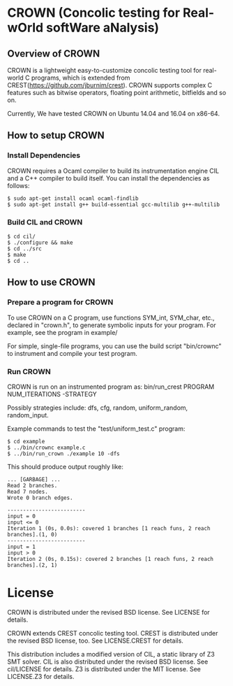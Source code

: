 # CROWN (Concolic testing for Real-wOrld softWare aNalysis)

## Overview of CROWN

CROWN is a lightweight easy-to-customize concolic testing tool for real-world C
programs, which is extended from CREST(https://github.com/jburnim/crest). CROWN
supports complex C features such as bitwise operators, floating point
arithmetic, bitfields and so on.

Currently, We have tested CROWN on Ubuntu 14.04 and 16.04 on x86-64. 

## How to setup CROWN

### Install Dependencies

CROWN requires a Ocaml compiler to build its instrumentation engine CIL and a 
C++ compiler to build itself. You can install the dependencies as follows:

```
$ sudo apt-get install ocaml ocaml-findlib
$ sudo apt-get install g++ build-essential gcc-multilib g++-multilib
```

### Build CIL and CROWN

```
$ cd cil/
$ ./configure && make
$ cd ../src
$ make
$ cd ..
```

## How to use CROWN

### Prepare a program for CROWN

To use CROWN on a C program, use functions SYM_int, SYM_char,
etc., declared in "crown.h", to generate symbolic inputs for your
program. For example, see the program in example/

For simple, single-file programs, you can use the build script
"bin/crownc" to instrument and compile your test program.

### Run CROWN 

CROWN is run on an instrumented program as:
    bin/run_crest PROGRAM NUM_ITERATIONS -STRATEGY

Possibly strategies include: dfs, cfg, random, uniform_random, random_input.

Example commands to test the "test/uniform_test.c" program:
```
$ cd example
$ ../bin/crownc example.c
$ ../bin/run_crown ./example 10 -dfs
```
This should produce output roughly like:

```
... [GARBAGE] ...
Read 2 branches.
Read 7 nodes.
Wrote 0 branch edges.

-------------------------
input = 0
input <= 0
Iteration 1 (0s, 0.0s): covered 1 branches [1 reach funs, 2 reach branches].(1, 0)
-------------------------
input = 1
input > 0
Iteration 2 (0s, 0.15s): covered 2 branches [1 reach funs, 2 reach branches].(2, 1)
```

License
=====

CROWN is distributed under the revised BSD license. See LICENSE for
details.

CROWN extends CREST concolic testing tool. CREST is distributed under the
revised BSD license, too. See LICENSE.CREST for details.

This distribution includes a modified version of CIL, a static library
of Z3 SMT solver.  CIL is also distributed under the revised BSD
license.  See cil/LICENSE for details. Z3 is distributed under the MIT license.
See LICENSE.Z3 for details.

